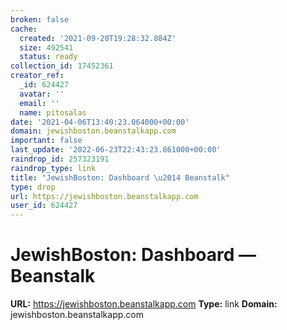 ```yaml
---
broken: false
cache:
  created: '2021-09-20T19:28:32.884Z'
  size: 492541
  status: ready
collection_id: 17452361
creator_ref:
  _id: 624427
  avatar: ''
  email: ''
  name: pitosalas
date: '2021-04-06T13:40:23.064000+00:00'
domain: jewishboston.beanstalkapp.com
important: false
last_update: '2022-06-23T22:43:23.861000+00:00'
raindrop_id: 257323191
raindrop_type: link
title: "JewishBoston: Dashboard \u2014 Beanstalk"
type: drop
url: https://jewishboston.beanstalkapp.com
user_id: 624427
---
```


# JewishBoston: Dashboard — Beanstalk

**URL:** https://jewishboston.beanstalkapp.com
**Type:** link
**Domain:** jewishboston.beanstalkapp.com
